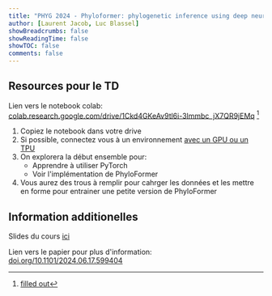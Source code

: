 ```yaml
---
title: "PHYG 2024 - Phyloformer: phylogenetic inference using deep neural-networks"
author: [Laurent Jacob, Luc Blassel]
showBreadcrumbs: false
showReadingTime: false
showTOC: false
comments: false
---
```


## Resources pour le TD

Lien vers le notebook colab:  
[colab.research.google.com/drive/1Ckd4GKeAv9tl6i-3lmmbc_jX7QR9jEMq](https://colab.research.google.com/drive/1Ckd4GKeAv9tl6i-3lmmbc_jX7QR9jEMq?usp=share_link) [^1]

1. Copiez le notebook dans votre drive
1. Si possible, connectez vous à un environnement [avec un GPU ou un TPU](https://saturncloud.io/blog/how-to-activate-gpu-computing-in-google-colab/)
1. On explorera la début ensemble pour:
    * Apprendre à utiliser PyTorch
    * Voir l'implémentation de PhyloFormer
1. Vous aurez des trous à remplir pour cahrger les données et les mettre en forme pour entrainer une petite version de PhyloFormer


## Information additionelles

Slides du cours [ici](/files/cours-phyg.pdf)  

Lien vers le papier pour plus d'information:  
[doi.org/10.1101/2024.06.17.599404](https://doi.org/10.1101/2024.06.17.599404)


[^1]: [filled out](https://colab.research.google.com/drive/1KrbrtvR_maJhxxTx9krHP1Pqukqiqk-h?usp=sharing)
